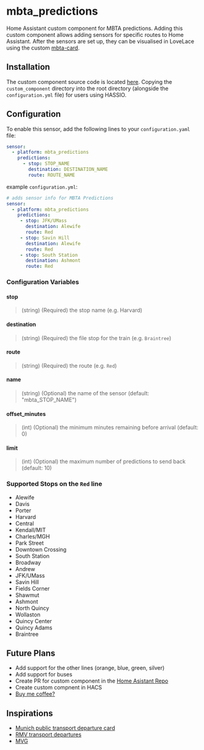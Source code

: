 # mbta_predictions
Home Assistant custom component for MBTA predictions. Adding this custom component allows adding sensors for specific routes to Home Assistant. After the sensors are set up, they can be visualised in LoveLace using the custom [mbta-card](https://github.com/dhanani94/mbta-card).

## Installation 
The custom component source code is located [here](/custom_component/mbta_predictions). Copying the `custom_component` directory into the root directory (alongside the `configuration.yml` file) for users using HASSIO. 

## Configuration 
To enable this sensor, add the following lines to your `configuration.yaml` file:

```yaml
sensor:
  - platform: mbta_predictions
    predictions:
      - stop: STOP_NAME
        destination: DESTINATION_NAME
        route: ROUTE_NAME
```

example `configuration.yml`:

```yaml
# adds sensor info for MBTA Predictions
sensor:
  - platform: mbta_predictions
    predictions:
     - stop: JFK/UMass
       destination: Alewife
       route: Red
     - stop: Savin Hill
       destination: Alewife
       route: Red
     - stop: South Station
       destination: Ashmont
       route: Red
```

### Configuration Variables
#### stop
> (string) (Required) the stop name (e.g. Harvard)
#### destination
> (string) (Required) the file stop for the train (e.g. `Braintree`)
#### route
> (string) (Required) the route (e.g. `Red`)
#### name
> (string) (Optional) the name of the sensor (default: "mbta_STOP_NAME")
#### offset_minutes
> (int) (Optional) the minimum minutes remaining before arrival (default: 0)
#### limit
> (int) (Optional) the maximum number of predictions to send back (default: 10)


### Supported Stops on the `Red` line

* Alewife
* Davis
* Porter
* Harvard
* Central
* Kendall/MIT
* Charles/MGH
* Park Street
* Downtown Crossing
* South Station
* Broadway
* Andrew
* JFK/UMass
* Savin Hill
* Fields Corner
* Shawmut
* Ashmont
* North Quincy
* Wollaston
* Quincy Center
* Quincy Adams
* Braintree

## Future Plans 

* Add support for the other lines (orange, blue, green, silver)
* Add support for buses 
* Create PR for custom component in the [Home Asistant Repo](https://github.com/home-assistant/home-assistant/tree/dev/homeassistant/components)
* Create custom compnent in HACS 
* [Buy me coffee?](https://www.buymeacoffee.com/dhanani94)

## Inspirations

* [Munich public transport departure card](https://community.home-assistant.io/t/lovelace-munich-public-transport-departure-card/59622)
* [RMV transport departures](https://community.home-assistant.io/t/rmv-transport-departures/63935)
* [MVG](https://www.home-assistant.io/integrations/mvglive)
